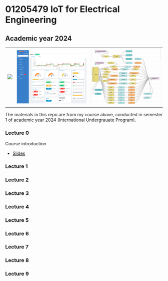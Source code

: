 # 01205479 IoT for Electrical Engineering

## Academic year 2024

<table>
<tr>
<td><img src="figP5_1png.png" width=300 /></td>
<td><img src="dashboard_w_feed.png" width=300 /></td>
<td><img src="lag3_complete_flow_workarea.png" width=300 /></td>
</tr>
  
</table>


The materials in this repo are from my course above, conducted in semester 1 of academic year 2024 
(International Undergrauate Program).

### Lecture 0
Course introduction
<ul>
<li /><a href="/lecture0/eeiot24_lect0.pdf">Slides</a>

</ul>

### Lecture 1

### Lecture 2

### Lecture 3

### Lecture 4

### Lecture 5

### Lecture 6

### Lecture 7

### Lecture 8

### Lecture 9







